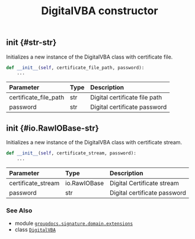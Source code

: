 ﻿---
title: DigitalVBA constructor
second_title: GroupDocs.Signature for Python via .NET API References
description: 
type: docs
url: /python-net/groupdocs.signature.domain.extensions/digitalvba/__init__/
is_root: false
weight: 10
---

## __init__ {#str-str}

Initializes a new instance of the DigitalVBA class with certificate file.



```python
def __init__(self, certificate_file_path, password):
    ...
```


| Parameter | Type | Description |
| :- | :- | :- |
| certificate_file_path | str | Digital certificate file path |
| password | str | Digital certificate password |


## __init__ {#io.RawIOBase-str}

Initializes a new instance of the DigitalVBA class with certificate stream.



```python
def __init__(self, certificate_stream, password):
    ...
```


| Parameter | Type | Description |
| :- | :- | :- |
| certificate_stream | io.RawIOBase | Digital Certificate stream |
| password | str | Digital certificate password |



### See Also
* module [`groupdocs.signature.domain.extensions`](../../)
* class [`DigitalVBA`](/signature/python-net/groupdocs.signature.domain.extensions/digitalvba)
